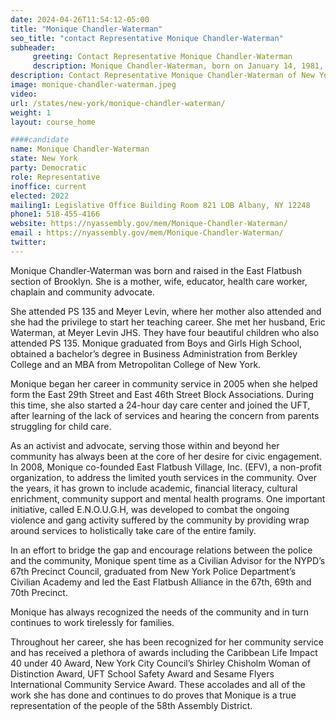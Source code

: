 ```yaml
---
date: 2024-04-26T11:54:12-05:00
title: "Monique Chandler-Waterman"
seo_title: "contact Representative Monique Chandler-Waterman"
subheader:
     greeting: Contact Representative Monique Chandler-Waterman
     description: Monique Chandler-Waterman, born on January 14, 1981, is a member of the Democratic Party and an American politician serving in the New York State Assembly, representing District 58. Chandler-Waterman assumed office on May 31, 2022.
description: Contact Representative Monique Chandler-Waterman of New York. Contact information for Monique Chandler-Waterman includes email address, phone number, and mailing address.
image: monique-chandler-waterman.jpeg
video:
url: /states/new-york/monique-chandler-waterman/
weight: 1
layout: course_home

####candidate
name: Monique Chandler-Waterman
state: New York
party: Democratic
role: Representative
inoffice: current
elected: 2022
mailing1: Legislative Office Building Room 821 LOB Albany, NY 12248
phone1: 518-455-4166
website: https://nyassembly.gov/mem/Monique-Chandler-Waterman/
email : https://nyassembly.gov/mem/Monique-Chandler-Waterman/
twitter:
---
```


Monique Chandler-Waterman was born and raised in the East Flatbush section of Brooklyn. She is a mother, wife, educator, health care worker, chaplain and community advocate.

She attended PS 135 and Meyer Levin, where her mother also attended and she had the privilege to start her teaching career. She met her husband, Eric Waterman, at Meyer Levin JHS. They have four beautiful children who also attended PS 135. Monique graduated from Boys and Girls High School, obtained a bachelor’s degree in Business Administration from Berkley College and an MBA from Metropolitan College of New York.

Monique began her career in community service in 2005 when she helped form the East 29th Street and East 46th Street Block Associations. During this time, she also started a 24-hour day care center and joined the UFT, after learning of the lack of services and hearing the concern from parents struggling for child care.

As an activist and advocate, serving those within and beyond her community has always been at the core of her desire for civic engagement. In 2008, Monique co-founded East Flatbush Village, Inc. (EFV), a non-profit organization, to address the limited youth services in the community. Over the years, it has grown to include academic, financial literacy, cultural enrichment, community support and mental health programs. One important initiative, called E.N.O.U.G.H, was developed to combat the ongoing violence and gang activity suffered by the community by providing wrap around services to holistically take care of the entire family.

In an effort to bridge the gap and encourage relations between the police and the community, Monique spent time as a Civilian Advisor for the NYPD’s 67th Precinct Council, graduated from New York Police Department’s Civilian Academy and led the East Flatbush Alliance in the 67th, 69th and 70th Precinct.

Monique has always recognized the needs of the community and in turn continues to work tirelessly for families.

Throughout her career, she has been recognized for her community service and has received a plethora of awards including the Caribbean Life Impact 40 under 40 Award, New York City Council’s Shirley Chisholm Woman of Distinction Award, UFT School Safety Award and Sesame Flyers International Community Service Award. These accolades and all of the work she has done and continues to do proves that Monique is a true representation of the people of the 58th Assembly District.
